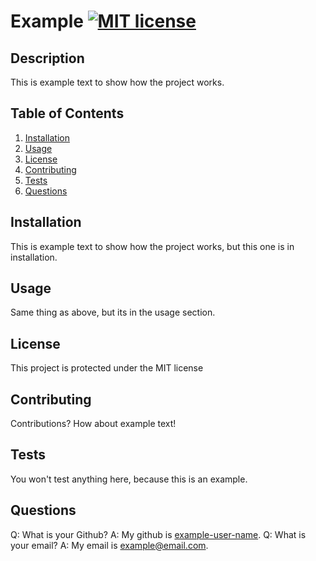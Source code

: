 # Example [![MIT license](https://img.shields.io/badge/License-MIT-blue.svg)](https://lbesson.mit-license.org/)

  ## Description
  This is example text to show how the project works.
  
  ## Table of Contents
  1. [Installation](#installation)
  2. [Usage](#usage)
  3. [License](#license)
  4. [Contributing](#contributing)
  5. [Tests](#tests)
  6. [Questions](#questions)
  
  ## Installation
  This is example text to show how the project works, but this one is in installation.
  
  ## Usage
  Same thing as above, but its in the usage section.
  
  ## License
  This project is protected under the MIT license
  
  ## Contributing
  Contributions? How about example text!
  
  ## Tests
  You won't test anything here, because this is an example.
  
  ## Questions
  Q: What is your Github? A: My github is [example-user-name](www.github.com/example-user-name).  Q: What is your email? A: My email is example@email.com.
  